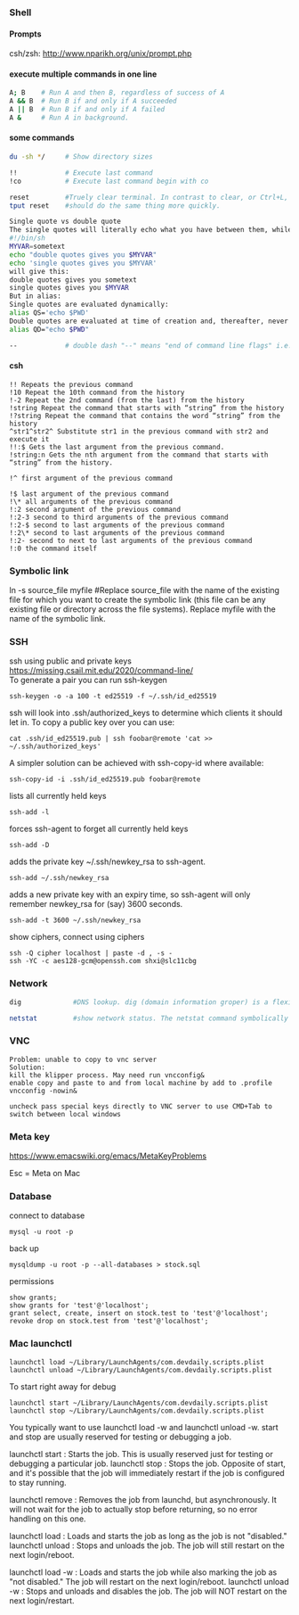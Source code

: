 ### Shell
#### Prompts
csh/zsh: <http://www.nparikh.org/unix/prompt.php>

#### execute multiple commands in one line  
```bash
A; B    # Run A and then B, regardless of success of A
A && B  # Run B if and only if A succeeded
A || B  # Run B if and only if A failed
A &     # Run A in background.
```
#### some commands
```bash
du -sh */     # Show directory sizes

!!            # Execute last command
!co           # Execute last command begin with co

reset         #Truely clear terminal. In contrast to clear, or Ctrl+L, reset will actually completely re-initialise the terminal, instead of just clearing the screen. However, it won't re-instantiate the shell (bash). That means that bash's state is the same as before, just as if you were merely clearing the screen.
tput reset    #should do the same thing more quickly.

Single quote vs double quote
The single quotes will literally echo what you have between them, while the double quotes will evaluate variables between them and output the value of the variable. For example, this
#!/bin/sh
MYVAR=sometext
echo "double quotes gives you $MYVAR"
echo 'single quotes gives you $MYVAR'
will give this:
double quotes gives you sometext
single quotes gives you $MYVAR
But in alias:
Single quotes are evaluated dynamically:
alias QS='echo $PWD'
Double quotes are evaluated at time of creation and, thereafter, never changes:
alias QD="echo $PWD"

--            # double dash "--" means "end of command line flags" i.e. it tells the preceding command not to try to parse what comes after command line options.
```
#### csh
```
!! Repeats the previous command
!10 Repeat the 10th command from the history
!-2 Repeat the 2nd command (from the last) from the history
!string Repeat the command that starts with “string” from the history
!?string Repeat the command that contains the word “string” from the history
^str1^str2^ Substitute str1 in the previous command with str2 and execute it
!!:$ Gets the last argument from the previous command.
!string:n Gets the nth argument from the command that starts with “string” from the history.

!^ first argument of the previous command

!$ last argument of the previous command
!\* all arguments of the previous command
!:2 second argument of the previous command
!:2-3 second to third arguments of the previous command
!:2-$ second to last arguments of the previous command
!:2\* second to last arguments of the previous command
!:2- second to next to last arguments of the previous command
!:0 the command itself
```

### Symbolic link
ln -s source_file myfile    #Replace source_file with the name of the existing file for which you want to create the symbolic link (this file can be any existing file or directory across the file systems). Replace myfile with the name of the symbolic link.

### SSH
ssh using public and private keys <https://missing.csail.mit.edu/2020/command-line/>  
To generate a pair you can run ssh-keygen
```
ssh-keygen -o -a 100 -t ed25519 -f ~/.ssh/id_ed25519
```   
ssh will look into .ssh/authorized_keys to determine which clients it should let in. To copy a public key over you can use:
```
cat .ssh/id_ed25519.pub | ssh foobar@remote 'cat >> ~/.ssh/authorized_keys'
```
A simpler solution can be achieved with ssh-copy-id where available:
```
ssh-copy-id -i .ssh/id_ed25519.pub foobar@remote
```
lists all currently held keys
```
ssh-add -l 
```
forces ssh-agent to forget all currently held keys
```
ssh-add -D 
```  
adds the private key ~/.ssh/newkey_rsa to ssh-agent.
```
ssh-add ~/.ssh/newkey_rsa 
```
adds a new private key with an expiry time, so ssh-agent will only remember newkey_rsa for (say) 3600 seconds.
```
ssh-add -t 3600 ~/.ssh/newkey_rsa 
```
show ciphers, connect using ciphers
```
ssh -Q cipher localhost | paste -d , -s -
ssh -YC -c aes128-gcm@openssh.com shxi@slc11cbg
```

### Network
```bash
dig             #DNS lookup. dig (domain information groper) is a flexible tool for interrogating DNS name servers. It performs DNS lookups and displays the answers that are returned from the name server(s) that were queried.

netstat         #show network status. The netstat command symbolically displays the contents of various network-related data structures.
```
### VNC
```
Problem: unable to copy to vnc server
Solution:
kill the klipper process. May need run vncconfig&
enable copy and paste to and from local machine by add to .profile
vncconfig -nowin&

uncheck pass special keys directly to VNC server to use CMD+Tab to switch between local windows
```

### Meta key
<https://www.emacswiki.org/emacs/MetaKeyProblems>

Esc = Meta on Mac


### Database
connect to database
```
mysql -u root -p
```
back up
```
mysqldump -u root -p --all-databases > stock.sql
```
permissions
```
show grants;
show grants for 'test'@'localhost';
grant select, create, insert on stock.test to 'test'@'localhost';
revoke drop on stock.test from 'test'@'localhost';
```

### Mac launchctl
```
launchctl load ~/Library/LaunchAgents/com.devdaily.scripts.plist
launchctl unload ~/Library/LaunchAgents/com.devdaily.scripts.plist
```
To start right away for debug
```
launchctl start ~/Library/LaunchAgents/com.devdaily.scripts.plist
launchctl stop ~/Library/LaunchAgents/com.devdaily.scripts.plist
```
You typically want to use launchctl load -w and launchctl unload -w.
start and stop are usually reserved for testing or debugging a job.

launchctl start <label>: Starts the job. This is usually reserved just for testing or debugging a particular job.
launchctl stop <label>: Stops the job. Opposite of start, and it's possible that the job will immediately restart if the job is configured to stay running.

launchctl remove <label>: Removes the job from launchd, but asynchronously. It will not wait for the job to actually stop before returning, so no error handling on this one.

launchctl load <path>: Loads and starts the job as long as the job is not "disabled."
launchctl unload <path>: Stops and unloads the job. The job will still restart on the next login/reboot.

launchctl load -w <path>: Loads and starts the job while also marking the job as "not disabled." The job will restart on the next login/reboot.
launchctl unload -w <path>: Stops and unloads and disables the job. The job will NOT restart on the next login/restart.



